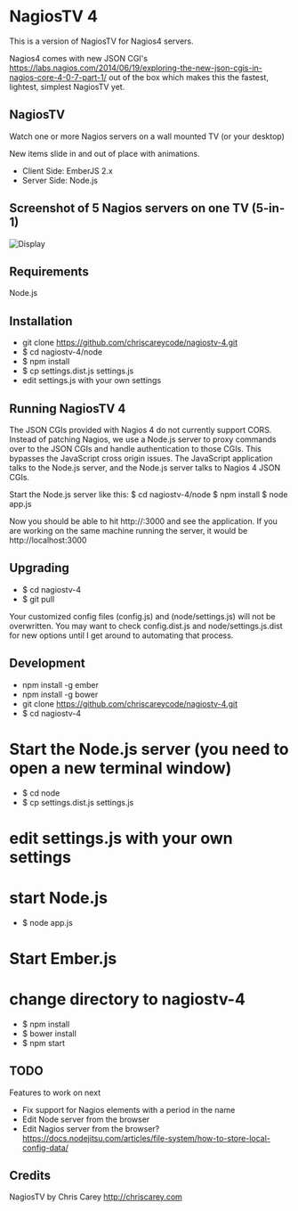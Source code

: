 # NagiosTV 4

This is a version of NagiosTV for Nagios4 servers.

Nagios4 comes with new JSON CGI's
https://labs.nagios.com/2014/06/19/exploring-the-new-json-cgis-in-nagios-core-4-0-7-part-1/
out of the box which makes this the fastest, lightest, simplest NagiosTV yet.

NagiosTV
------------

Watch one or more Nagios servers on a wall mounted TV (or your desktop)

New items slide in and out of place with animations.

- Client Side: EmberJS 2.x
- Server Side: Node.js

Screenshot of 5 Nagios servers on one TV (5-in-1)
------------

![Display](http://chriscarey.com/projects/ajax-monitor-for-nagios/nagios-5-in-1.png)

Requirements
------------

Node.js

Installation
------------

- git clone https://github.com/chriscareycode/nagiostv-4.git
- $ cd nagiostv-4/node
- $ npm install
- $ cp settings.dist.js settings.js
- edit settings.js with your own settings

Running NagiosTV 4
-------------
The JSON CGIs provided with Nagios 4 do not currently support CORS. Instead of patching Nagios,
we use a Node.js server to proxy commands over to the JSON CGIs and handle authentication to those CGIs.
This bypasses the JavaScript cross origin issues. The JavaScript application talks to the Node.js server,
and the Node.js server talks to Nagios 4 JSON CGIs.

Start the Node.js server like this:
$ cd nagiostv-4/node
$ npm install
$ node app.js

Now you should be able to hit http://<server-ip-address>:3000 and see the application.
If you are working on the same machine running the server, it would be http://localhost:3000

Upgrading
------------
- $ cd nagiostv-4
- $ git pull

Your customized config files (config.js) and (node/settings.js) will not be overwritten.
  You may want to check config.dist.js and node/settings.js.dist for new options
  until I get around to automating that process.
  
Development
------------
- npm install -g ember
- npm install -g bower
- git clone https://github.com/chriscareycode/nagiostv-4.git
- $ cd nagiostv-4

# Start the Node.js server (you need to open a new terminal window)
- $ cd node
- $ cp settings.dist.js settings.js
# edit settings.js with your own settings
# start Node.js
- $ node app.js

# Start Ember.js
# change directory to nagiostv-4
- $ npm install
- $ bower install
- $ npm start

TODO
------------
Features to work on next
- Fix support for Nagios elements with a period in the name
- Edit Node server from the browser
- Edit Nagios server from the browser?
https://docs.nodejitsu.com/articles/file-system/how-to-store-local-config-data/

Credits
------------
NagiosTV by Chris Carey
http://chriscarey.com


